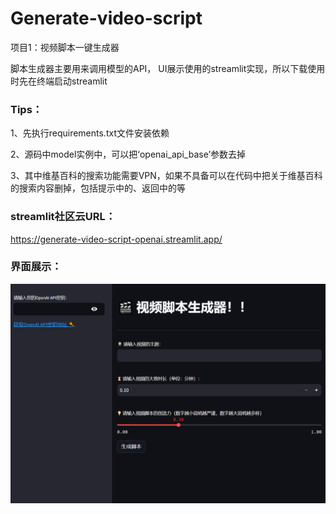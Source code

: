 # Generate-video-script
项目1：视频脚本一键生成器

脚本生成器主要用来调用模型的API，
UI展示使用的streamlit实现，所以下载使用时先在终端启动streamlit

### Tips：
1、先执行requirements.txt文件安装依赖

2、源码中model实例中，可以把‘openai_api_base’参数去掉

3、其中维基百科的搜索功能需要VPN，如果不具备可以在代码中把关于维基百科的搜索内容删掉，包括提示中的、返回中的等

### streamlit社区云URL：  
https://generate-video-script-openai.streamlit.app/

### 界面展示： 
![Image text](https://github.com/zhaozeru/Generate-video-script/blob/main/%E7%95%8C%E9%9D%A2%E5%B1%95%E7%A4%BA.png)
